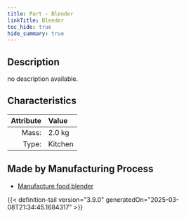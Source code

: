 ```yaml
---
title: Part - Blender
linkTitle: Blender
toc_hide: true
hide_summary: true
---
```

<!-- This is generated by the MarsSim HelpGenertor, do not edit. -->

## Description
no description available.

## Characteristics

| Attribute      | Value |
|--------:|:------|
|Mass:|2.0 kg|
|Type:|Kitchen|

## Made by Manufacturing Process

- [Manufacture food blender](/docs/definitions/process/manufacture-food-blender)




{{< definition-tail version="3.9.0" generatedOn="2025-03-08T21:34:45.1684317" >}}



